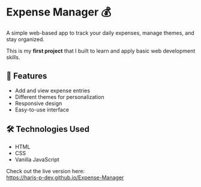 # Expense Manager 💰

A simple web-based app to track your daily expenses, manage themes, and stay organized.

This is my **first project** that I built to learn and apply basic web development skills.

## 🚀 Features

- Add and view expense entries
- Different themes for personalization
- Responsive design
- Easy-to-use interface

## 🛠️ Technologies Used

- HTML
- CSS
- Vanilla JavaScript

Check out the live version here:  
      https://haris-p-dev.github.io/Expense-Manager
